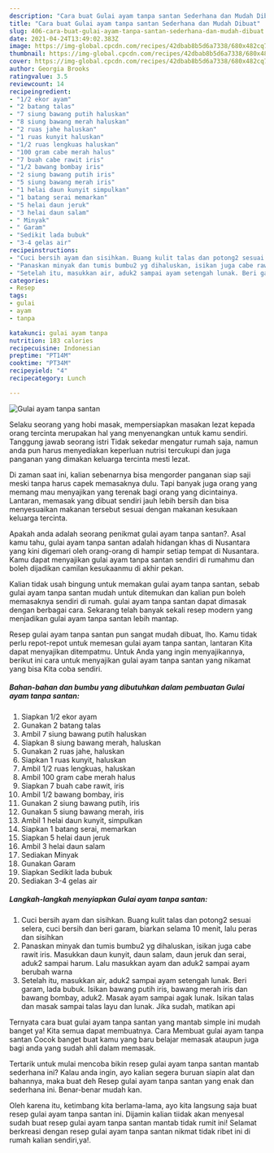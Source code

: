 ```yaml
---
description: "Cara buat Gulai ayam tanpa santan Sederhana dan Mudah Dibuat"
title: "Cara buat Gulai ayam tanpa santan Sederhana dan Mudah Dibuat"
slug: 406-cara-buat-gulai-ayam-tanpa-santan-sederhana-dan-mudah-dibuat
date: 2021-04-24T13:49:02.383Z
image: https://img-global.cpcdn.com/recipes/42dbab8b5d6a7338/680x482cq70/gulai-ayam-tanpa-santan-foto-resep-utama.jpg
thumbnail: https://img-global.cpcdn.com/recipes/42dbab8b5d6a7338/680x482cq70/gulai-ayam-tanpa-santan-foto-resep-utama.jpg
cover: https://img-global.cpcdn.com/recipes/42dbab8b5d6a7338/680x482cq70/gulai-ayam-tanpa-santan-foto-resep-utama.jpg
author: Georgia Brooks
ratingvalue: 3.5
reviewcount: 14
recipeingredient:
- "1/2 ekor ayam"
- "2 batang talas"
- "7 siung bawang putih haluskan"
- "8 siung bawang merah haluskan"
- "2 ruas jahe haluskan"
- "1 ruas kunyit haluskan"
- "1/2 ruas lengkuas haluskan"
- "100 gram cabe merah halus"
- "7 buah cabe rawit iris"
- "1/2 bawang bombay iris"
- "2 siung bawang putih iris"
- "5 siung bawang merah iris"
- "1 helai daun kunyit simpulkan"
- "1 batang serai memarkan"
- "5 helai daun jeruk"
- "3 helai daun salam"
- " Minyak"
- " Garam"
- "Sedikit lada bubuk"
- "3-4 gelas air"
recipeinstructions:
- "Cuci bersih ayam dan sisihkan. Buang kulit talas dan potong2 sesuai selera, cuci bersih dan beri garam, biarkan selama 10 menit, lalu peras dan sisihkan"
- "Panaskan minyak dan tumis bumbu2 yg dihaluskan, isikan juga cabe rawit iris. Masukkan daun kunyit, daun salam, daun jeruk dan serai, aduk2 sampai harum. Lalu masukkan ayam dan aduk2 sampai ayam berubah warna"
- "Setelah itu, masukkan air, aduk2 sampai ayam setengah lunak. Beri garam, lada bubuk. Isikan bawang putih iris, bawang merah iris dan bawang bombay, aduk2. Masak ayam sampai agak lunak. Isikan talas dan masak sampai talas layu dan lunak. Jika sudah, matikan api"
categories:
- Resep
tags:
- gulai
- ayam
- tanpa

katakunci: gulai ayam tanpa 
nutrition: 183 calories
recipecuisine: Indonesian
preptime: "PT14M"
cooktime: "PT34M"
recipeyield: "4"
recipecategory: Lunch

---
```



![Gulai ayam tanpa santan](https://img-global.cpcdn.com/recipes/42dbab8b5d6a7338/680x482cq70/gulai-ayam-tanpa-santan-foto-resep-utama.jpg)

Selaku seorang yang hobi masak, mempersiapkan masakan lezat kepada orang tercinta merupakan hal yang menyenangkan untuk kamu sendiri. Tanggung jawab seorang istri Tidak sekedar mengatur rumah saja, namun anda pun harus menyediakan keperluan nutrisi tercukupi dan juga panganan yang dimakan keluarga tercinta mesti lezat.

Di zaman  saat ini, kalian sebenarnya bisa mengorder panganan siap saji meski tanpa harus capek memasaknya dulu. Tapi banyak juga orang yang memang mau menyajikan yang terenak bagi orang yang dicintainya. Lantaran, memasak yang dibuat sendiri jauh lebih bersih dan bisa menyesuaikan makanan tersebut sesuai dengan makanan kesukaan keluarga tercinta. 



Apakah anda adalah seorang penikmat gulai ayam tanpa santan?. Asal kamu tahu, gulai ayam tanpa santan adalah hidangan khas di Nusantara yang kini digemari oleh orang-orang di hampir setiap tempat di Nusantara. Kamu dapat menyajikan gulai ayam tanpa santan sendiri di rumahmu dan boleh dijadikan camilan kesukaanmu di akhir pekan.

Kalian tidak usah bingung untuk memakan gulai ayam tanpa santan, sebab gulai ayam tanpa santan mudah untuk ditemukan dan kalian pun boleh memasaknya sendiri di rumah. gulai ayam tanpa santan dapat dimasak dengan berbagai cara. Sekarang telah banyak sekali resep modern yang menjadikan gulai ayam tanpa santan lebih mantap.

Resep gulai ayam tanpa santan pun sangat mudah dibuat, lho. Kamu tidak perlu repot-repot untuk memesan gulai ayam tanpa santan, lantaran Kita dapat menyajikan ditempatmu. Untuk Anda yang ingin menyajikannya, berikut ini cara untuk menyajikan gulai ayam tanpa santan yang nikamat yang bisa Kita coba sendiri.

<!--inarticleads1-->

##### Bahan-bahan dan bumbu yang dibutuhkan dalam pembuatan Gulai ayam tanpa santan:

1. Siapkan 1/2 ekor ayam
1. Gunakan 2 batang talas
1. Ambil 7 siung bawang putih haluskan
1. Siapkan 8 siung bawang merah, haluskan
1. Gunakan 2 ruas jahe, haluskan
1. Siapkan 1 ruas kunyit, haluskan
1. Ambil 1/2 ruas lengkuas, haluskan
1. Ambil 100 gram cabe merah halus
1. Siapkan 7 buah cabe rawit, iris
1. Ambil 1/2 bawang bombay, iris
1. Gunakan 2 siung bawang putih, iris
1. Gunakan 5 siung bawang merah, iris
1. Ambil 1 helai daun kunyit, simpulkan
1. Siapkan 1 batang serai, memarkan
1. Siapkan 5 helai daun jeruk
1. Ambil 3 helai daun salam
1. Sediakan  Minyak
1. Gunakan  Garam
1. Siapkan Sedikit lada bubuk
1. Sediakan 3-4 gelas air




<!--inarticleads2-->

##### Langkah-langkah menyiapkan Gulai ayam tanpa santan:

1. Cuci bersih ayam dan sisihkan. Buang kulit talas dan potong2 sesuai selera, cuci bersih dan beri garam, biarkan selama 10 menit, lalu peras dan sisihkan
1. Panaskan minyak dan tumis bumbu2 yg dihaluskan, isikan juga cabe rawit iris. Masukkan daun kunyit, daun salam, daun jeruk dan serai, aduk2 sampai harum. Lalu masukkan ayam dan aduk2 sampai ayam berubah warna
1. Setelah itu, masukkan air, aduk2 sampai ayam setengah lunak. Beri garam, lada bubuk. Isikan bawang putih iris, bawang merah iris dan bawang bombay, aduk2. Masak ayam sampai agak lunak. Isikan talas dan masak sampai talas layu dan lunak. Jika sudah, matikan api




Ternyata cara buat gulai ayam tanpa santan yang mantab simple ini mudah banget ya! Kita semua dapat membuatnya. Cara Membuat gulai ayam tanpa santan Cocok banget buat kamu yang baru belajar memasak ataupun juga bagi anda yang sudah ahli dalam memasak.

Tertarik untuk mulai mencoba bikin resep gulai ayam tanpa santan mantab sederhana ini? Kalau anda ingin, ayo kalian segera buruan siapin alat dan bahannya, maka buat deh Resep gulai ayam tanpa santan yang enak dan sederhana ini. Benar-benar mudah kan. 

Oleh karena itu, ketimbang kita berlama-lama, ayo kita langsung saja buat resep gulai ayam tanpa santan ini. Dijamin kalian tiidak akan menyesal sudah buat resep gulai ayam tanpa santan mantab tidak rumit ini! Selamat berkreasi dengan resep gulai ayam tanpa santan nikmat tidak ribet ini di rumah kalian sendiri,ya!.

